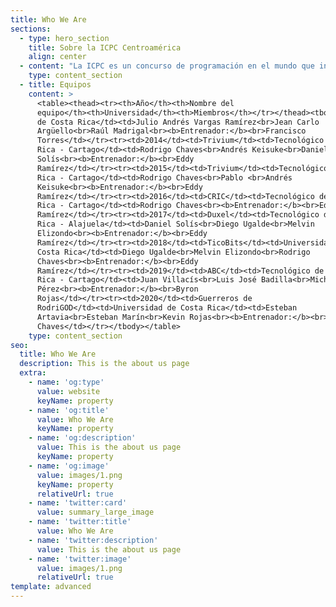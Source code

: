 ```yaml
---
title: Who We Are
sections:
  - type: hero_section
    title: Sobre la ICPC Centroamérica
    align: center
  - content: "La ICPC es un concurso de programación en el mundo que incluye 111 países y 3100 universidades para el año 2020, abierto a todo estudiante universitario menor o igual de 23 años.\n\nLa ICPC traza sus orígenes a 1970 cuando la primera competencia fue organizada por pioneros del Capítulo Alpha de la Sociedad de Honor de Ciencias de la Computación UPE. La iniciativa se esparció rápidamente dentro de los Estados Unidos y Canadá como un programa innovador para motivar ambición, aptitud para resolver problemas e incrementar las oportunidades de los estudiantes más fuertes en el campo de la computación.\n\nCon el paso del tiempo, el concurso se convirtió en una competencia de múltiples categorías con la primera ronda del campeonato llevada a cabo en 1977. Desde entonces, el concurso ha evolucionado en un esfuerzo colaborativo internacional de universidades que organizan competencias regionales que permiten a sus equipos avanzar a la ronda anual del campeonato mundial, la Final Mundial de la ICPC.\n\nEn el año 2005 Centroamérica concursa por primera vez, enviando un equipo a México, donde se encontraba la región de México y Centroamérica. Se continuó enviando un equipo por 6 años hasta que se interrumpió el proceso. Las universidades que participaron en este período fueron el Tecnológico de Costa Rica y la Universidad de Costa Rica.\n\nEn el año 2012, la UCR organiza un torneo nacional de programación denominado Símbolo, el cual imitaba el proceso de la ICPC. En el 2013, dos equipos ganadores de Símbolo, de la Universidad Nacional y del TEC participaron en el Tec de Monterrey volviendo así, Costa Rica a participar en la ICPC. Ocurrió lo mismo en el 2014.\_\n\nPara el año 2015, la sede Interuniversitaria de Alajuela se convirtió en la primera sede oficial de la ICPC para la región México y Centroamérica, fuera de México. Estuvo a cargo del Tecnológico de Costa Rica y se nombró director de sede al entrenador de los equipos que habían participado en 2013 y 2014, el profesor Eddy Ramírez.\n\nDesde entonces, de manera ininterrumpida se ha celebrado en esta sede la regional de ICPC de Latinoamérica y a partir de 2017 la Universidad Centroamericana José Simeón Cañas, en El Salvador ha sido la segunda sede centroamericana. Donde han participado equipos de Costa Rica, El Salvador, Guatemala y Nicaragua.\n\nEn el año 2018, Centroamérica fue promovida a región, independizando el puesto de México, lo que garantiza que se cuenta con al menos una plaza en la final mundial o la etapa posterior siguiente, para el equipo campeón de la regional centroamericana según el sistema de clasificación vigente hasta 2020.\n\nEn el año 2020, desde la coordinación centroamericana de la ICPC, se realizaron diversas actividades como parte de los compromisos adquiridos desde y en la final mundial del 2018 y 2019. Este año, la eliminatoria Regional de Centroamérica, se realiza de forma simultánea con México y es llamada *Gran Premio de México & Centroamérica*, la cual forma parte de los concursos de programación competitiva.\n"
    type: content_section
  - title: Equipos
    content: >
      <table><thead><tr><th>Año</th><th>Nombre del
      equipo</th><th>Universidad</th><th>Miembros</th></tr></thead><tbody><tr><td>2013</td><td>dirtyBit</td><td>Tecnológico
      de Costa Rica</td><td>Julio Andrés Vargas Ramírez<br>Jean Carlo
      Argüello<br>Raúl Madrigal<br><b>Entrenador:</b><br>Francisco
      Torres</td></tr><tr><td>2014</td><td>Trivium</td><td>Tecnológico de Costa
      Rica - Cartago</td><td>Rodrigo Chaves<br>Andrés Keisuke<br>Daniel
      Solís<br><b>Entrenador:</b><br>Eddy
      Ramírez</td></tr><tr><td>2015</td><td>Trivium</td><td>Tecnológico de Costa
      Rica - Cartago</td><td>Rodrigo Chaves<br>Pablo <br>Andrés
      Keisuke<br><b>Entrenador:</b><br>Eddy
      Ramírez</td></tr><tr><td>2016</td><td>CRIC</td><td>Tecnológico de Costa
      Rica - Cartago</td><td>Rodrigo Chaves<br><b>Entrenador:</b><br>Eddy
      Ramírez</td></tr><tr><td>2017</td><td>Duxel</td><td>Tecnológico de Costa
      Rica - Alajuela</td><td>Daniel Solís<br>Diego Ugalde<br>Melvin
      Elizondo<br><b>Entrenador:</b><br>Eddy
      Ramírez</td></tr><tr><td>2018</td><td>TicoBits</td><td>Universidad de
      Costa Rica</td><td>Diego Ugalde<br>Melvin Elizondo<br>Rodrigo
      Chaves<br><b>Entrenador:</b><br>Eddy
      Ramírez</td></tr><tr><td>2019</td><td>ABC</td><td>Tecnológico de Costa
      Rica - Cartago</td><td>Juan Villacís<br>Luis José Badilla<br>Michael
      Pérez<br><b>Entrenador:</b><br>Byron
      Rojas</td></tr><tr><td>2020</td><td>Guerreros de
      RodriGOD</td><td>Universidad de Costa Rica</td><td>Esteban
      Artavia<br>Esteban Marín<br>Kevin Rojas<br><b>Entrenador:</b><br>Rodrigo
      Chaves</td></tr></tbody></table>
    type: content_section
seo:
  title: Who We Are
  description: This is the about us page
  extra:
    - name: 'og:type'
      value: website
      keyName: property
    - name: 'og:title'
      value: Who We Are
      keyName: property
    - name: 'og:description'
      value: This is the about us page
      keyName: property
    - name: 'og:image'
      value: images/1.png
      keyName: property
      relativeUrl: true
    - name: 'twitter:card'
      value: summary_large_image
    - name: 'twitter:title'
      value: Who We Are
    - name: 'twitter:description'
      value: This is the about us page
    - name: 'twitter:image'
      value: images/1.png
      relativeUrl: true
template: advanced
---
```

